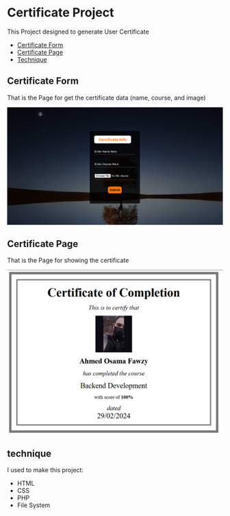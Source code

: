 # Certificate Project

This Project designed to generate User Certificate

* [Certificate Form](#certificate-form)
* [Certificate Page](#certificate-page)
* [Technique](#technique)

## Certificate Form

That is the Page for get the certificate data (name, course, and image)

<p align="center">
  <img src="project_images/form.png" alt="Certificate form" width="750">
</p>


## Certificate Page

That is the Page for showing the certificate 

<p align="center">
  <img src="project_images/certificate.png" alt="Certificate" width="550">
</p>


## technique
I used to make this project:
* HTML
* CSS
* PHP
* File System